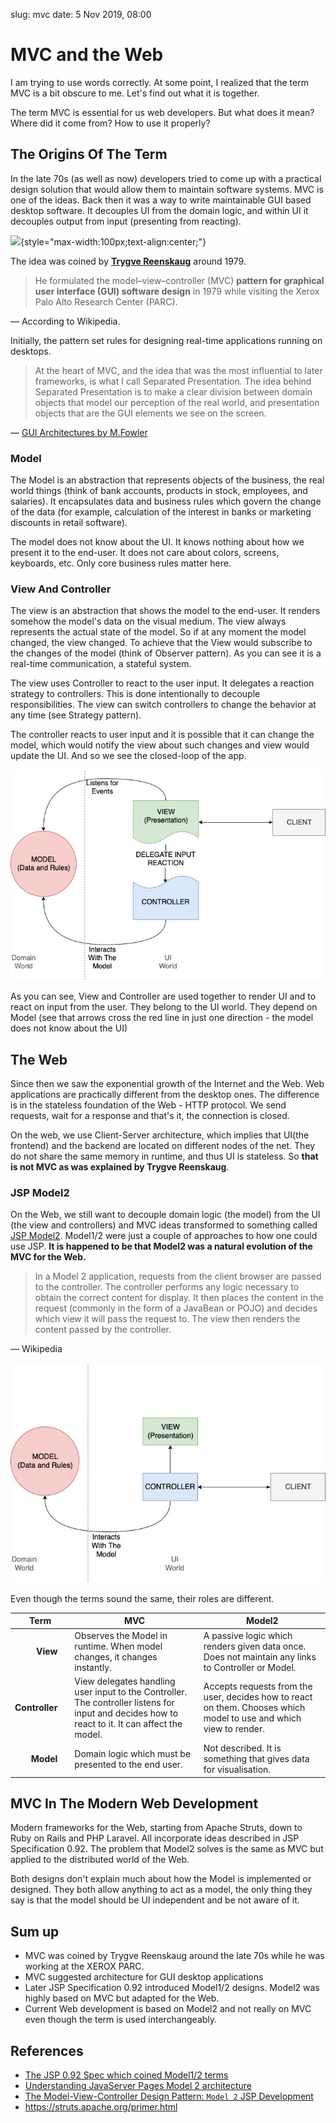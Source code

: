 slug: mvc 
date: 5 Nov 2019, 08:00
# MVC and the Web
I am trying to use words correctly. At some point, I realized that the term MVC is a bit obscure to me. Let's find out
what it is together. 

The term MVC is essential for us web developers. But what does it mean? Where did it come from? How to use it properly?

## The Origins Of The Term
In the late 70s (as well as now) developers tried to come up with a practical design solution that would allow them to
maintain software systems. MVC is one of the ideas. Back then it was a way to write maintainable GUI based desktop
software. It decouples UI from the domain logic, and within UI it decouples output from input (presenting from
reacting).

![](https://upload.wikimedia.org/wikipedia/commons/7/77/Trygve_Reenskaug_%282010%29.jpg){style="max-width:100px;text-align:center;"}

The idea was coined by **[Trygve Reenskaug](https://www.wikiwand.com/en/Trygve_Reenskaug)** around 1979.

> He formulated the model–view–controller (MVC) **pattern for graphical user interface (GUI) software design** in 1979
> while visiting the Xerox Palo Alto Research Center (PARC). 

— According to Wikipedia.

Initially, the pattern set rules for designing real-time applications running on desktops.

> At the heart of MVC, and the idea that was the most influential to later frameworks, is what I call Separated
> Presentation. The idea behind Separated Presentation is to make a clear division between domain objects that model our
> perception of the real world, and presentation objects that are the GUI elements we see on the screen. 

— [GUI Architectures by M.Fowler](https://martinfowler.com/eaaDev/uiArchs.html)


### Model 
The Model is an abstraction that represents objects of the business, the real world things (think of bank accounts,
products in stock, employees, and salaries). It encapsulates data and business rules which govern the change of the data
(for example, calculation of the interest in banks or marketing discounts in retail software).

The model does not know about the UI. It knows nothing about how we present it to the end-user. It does not care about
colors, screens, keyboards, etc. Only core business rules matter here.

### View And Controller
The view is an abstraction that shows the model to the end-user. It renders somehow the model's data on the visual
medium. The view always represents the actual state of the model. So if at any moment the model changed, the view
changed. To achieve that the View would subscribe to the changes of the model (think of Observer pattern). As you can
see it is a real-time communication, a stateful system.

The view uses Controller to react to the user input. It delegates a reaction strategy to controllers. This is done
intentionally to decouple responsibilities. The view can switch controllers to change the behavior at any time (see
Strategy pattern).

The controller reacts to user input and it is possible that it can change the model, which would notify the view about such
changes and view would update the UI. And so we see the closed-loop of the app.

![](./mvc.jpg)

As you can see, View and Controller are used together to render UI and to react on input from the user. They belong to
the UI world. They depend on Model (see that arrows cross the red line in just one direction - the model does not know about
the UI)

## The Web
Since then we saw the exponential growth of the Internet and the Web. Web applications are practically different from the
desktop ones. The difference is in the stateless foundation of the Web - HTTP protocol. We send requests, wait for
a response and that's it, the connection is closed. 

On the web, we use Client-Server architecture, which implies that UI(the frontend) and the backend are located on
different nodes of the net. They do not share the same memory in runtime, and thus UI is stateless. So **that is not MVC
as was explained by Trygve Reenskaug**.

### JSP Model2

On the Web, we still want to decouple domain logic (the model) from the UI (the view and controllers) and MVC ideas
transformed to something called [JSP Model2](https://www.wikiwand.com/en/JSP_model_2_architecture). Model1/2 were just
a couple of approaches to how one could use JSP. **It is happened to be that Model2 was a natural evolution of the MVC for
the Web.**

> In a Model 2 application, requests from the client browser are passed to the controller. The controller performs any
> logic necessary to obtain the correct content for display. It then places the content in the request (commonly in the
> form of a JavaBean or POJO) and decides which view it will pass the request to. The view then renders the content
> passed by the controller. 

— Wikipedia

![](./model2.jpg)

Even though the terms sound the same, their roles are different.

<div class="table-wrapper">
    <table>
        <thead><tr><th>Term</th><th>MVC</th><th>Model2</th></tr></thead>
        <tbody>
            <tr>
                <td style="text-align: right; padding-right:20px;font-weight: bold;">View</td>
                <td>Observes the Model in runtime. When model changes, it changes instantly.</td>
                <td>A passive logic which renders given data once. Does not maintain any links to Controller or Model.</td>
            </tr>
            <tr>
                <td style="text-align: right; padding-right:20px;font-weight: bold;">Controller</td>
                <td>View delegates handling user input to the Controller. The controller listens for input and decides how to react to it. It can affect the model.</td>
                <td>Accepts requests from the user, decides how to react on them. Chooses which model to use and which view to render.</td>
            </tr>
            <tr>
                <td style="text-align: right; padding-right:20px;font-weight: bold;">Model</td>
                <td>Domain logic which must be presented to the end user.</td>
                <td>Not described. It is something that gives data for
    visualisation.</td>
            </tr>
        </tbody>
    </table>
</div>

## MVC In The Modern Web Development
Modern frameworks for the Web, starting from Apache Struts, down to Ruby on Rails and PHP Laravel. All incorporate ideas
described in JSP Specification 0.92. The problem that Model2 solves is the same as MVC but applied to the distributed world
of the Web. 

Both designs don't explain much about how the Model is implemented or designed. They both allow anything to act as a model, 
the only thing they say is that the model should be UI independent and be not aware of it.

## Sum up
- MVC was coined by Trygve Reenskaug around the late 70s while he was working at the XEROX PARC.
- MVC suggested architecture for GUI desktop applications
- Later JSP Specification 0.92 introduced Model1/2 designs. Model2 was highly based on MVC but adapted for the Web.
- Current Web development is based on Model2 and not really on MVC even though the term is used interchangeably.

## References
- [The JSP 0.92 Spec which coined Model1/2 terms](http://www.kirkdorffer.com/jspspecs/jsp092.html#model)
- [Understanding JavaServer Pages Model 2 architecture](https://www.javaworld.com/article/2076557/understanding-javaserver-pages-model-2-architecture.html)
- [The Model-View-Controller Design Pattern: `Model 2` JSP Development](http://ptgmedia.pearsoncmg.com/imprint_downloads/informit/chap2_0672324725.pdf)
- https://struts.apache.org/primer.html
